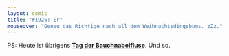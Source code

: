 ```yaml
---
layout: comic
title: "#1925: Er"
mouseover: "Genau das Richtige nach all dem Weihnachtsdingsbums. zZz."
---
```


PS:
Heute ist übrigens <a href="http://www.fonflatter.de/kalender"><strong>Tag der Bauchnabelfluse</strong></a>. Und so.

